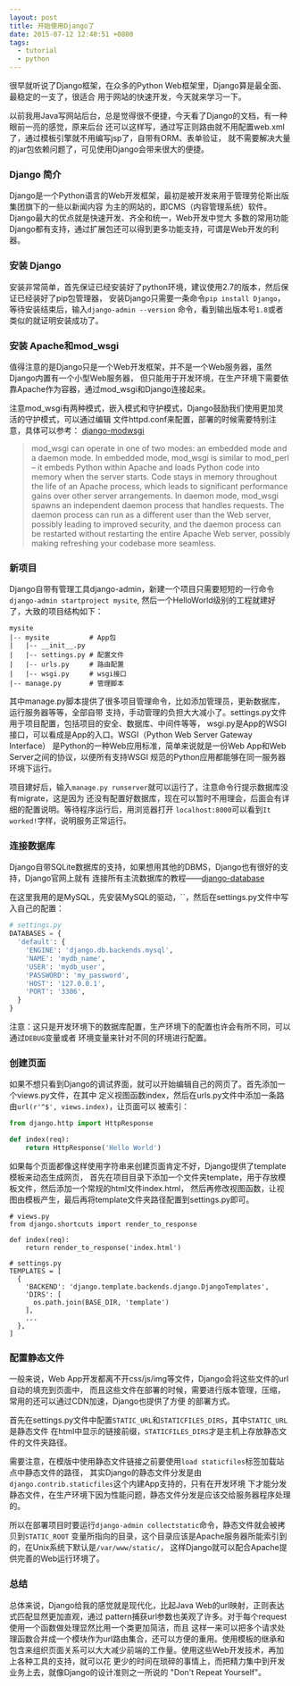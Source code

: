 ```yaml
---
layout: post
title: 开始使用Django了
date: 2015-07-12 12:40:51 +0800
tags:
  - tutorial
  - python
---
```

很早就听说了Django框架，在众多的Python Web框架里，Django算是最全面、最稳定的一支了，很适合
用于网站的快速开发，今天就来学习一下。

以前我用Java写网站后台，总是觉得很不便捷，今天看了Django的文档，有一种眼前一亮的感觉，原来后台
还可以这样写，通过写正则路由就不用配置web.xml了，通过模板引擎就不用编写jsp了，自带有ORM、表单验证，
就不需要解决大量的jar包依赖问题了，可见使用Django会带来很大的便捷。

### Django 简介
Django是一个Python语言的Web开发框架，最初是被开发来用于管理劳伦斯出版集团旗下的一些以新闻内容
为主的网站的，即CMS（内容管理系统）软件。Django最大的优点就是快速开发、齐全和统一，Web开发中觉大
多数的常用功能Django都有支持，通过扩展包还可以得到更多功能支持，可谓是Web开发的利器。

### 安装 Django
安装非常简单，首先保证已经安装好了python环境，建议使用2.7的版本，然后保证已经装好了pip包管理器，
安装Django只需要一条命令`pip install Django`，等待安装结束后，输入`django-admin --version`
命令，看到输出版本号`1.8`或者类似的就证明安装成功了。

### 安装 Apache和mod_wsgi
值得注意的是Django只是一个Web开发框架，并不是一个Web服务器，虽然Django内置有一个小型Web服务器，
但只能用于开发环境，在生产环境下需要依靠Apache作为容器，通过mod_wsgi和Django连接起来。

注意mod_wsgi有两种模式，嵌入模式和守护模式，Django鼓励我们使用更加灵活的守护模式，可以通过编辑
文件httpd.conf来配置，部署的时候需要特别注意，具体可以参考：
[django-modwsgi](https://docs.djangoproject.com/en/1.8/howto/deployment/wsgi/modwsgi/)

> mod_wsgi can operate in one of two modes: an embedded mode and a daemon mode.
> In embedded mode, mod_wsgi is similar to mod_perl – it embeds Python within
Apache and loads Python code into memory when the server starts.
> Code stays in memory throughout the life of an Apache process, which leads to
significant performance gains over other server arrangements.
> In daemon mode, mod_wsgi spawns an independent daemon process that handles
requests.
> The daemon process can run as a different user than the Web server, possibly
leading to improved security, and the daemon process can be restarted without
restarting the entire Apache Web server, possibly making refreshing your codebase
more seamless.

### 新项目
Django自带有管理工具django-admin，新建一个项目只需要短短的一行命令`django-admin startproject mysite`,
然后一个HelloWorld级别的工程就建好了，大致的项目结构如下：

```
mysite
|-- mysite          # App包
|   |-- __init__.py
|   |-- settings.py # 配置文件
|   |-- urls.py     # 路由配置
|   |-- wsgi.py     # wsgi接口
|-- manage.py       # 管理脚本
```

其中manage.py脚本提供了很多项目管理命令，比如添加管理员，更新数据库，运行服务器等等，全部自带
支持，手动管理的负担大大减小了。settings.py文件用于项目配置，包括项目的安全、数据库、中间件等等，
wsgi.py是App的WSGI接口，可以看成是App的入口。WSGI（Python Web Server Gateway Interface）
是Python的一种Web应用标准，简单来说就是一份Web App和Web Server之间的协议，以便所有支持WSGI
规范的Python应用都能够在同一服务器环境下运行。

项目建好后，输入`manage.py runserver`就可以运行了，注意命令行提示数据库没有migrate，这是因为
还没有配置好数据库，现在可以暂时不用理会，后面会有详细的配置说明。等待程序运行后，用浏览器打开
`localhost:8000`可以看到`It worked!`字样，说明服务正常运行。

### 连接数据库
Django自带SQLite数据库的支持，如果想用其他的DBMS，Django也有很好的支持，Django官网上就有
连接所有主流数据库的教程——[django-database](https://docs.djangoproject.com/en/1.8/ref/databases/)

在这里我用的是MySQL，先安装MySQL的驱动，``，然后在settings.py文件中写入自己的配置：

```python
# settings.py
DATABASES = {
  'default': {
    'ENGINE': 'django.db.backends.mysql',
    'NAME': 'mydb_name',
    'USER': 'mydb_user',
    'PASSWORD': 'my_password',
    'HOST': '127.0.0.1',
    'PORT': '3306',
  }
}
```

注意：这只是开发环境下的数据库配置，生产环境下的配置也许会有所不同，可以通过`DEBUG`变量或者
环境变量来针对不同的环境进行配置。

### 创建页面
如果不想只看到Django的调试界面，就可以开始编辑自己的网页了。首先添加一个views.py文件，在其中
定义视图函数index，然后在urls.py文件中添加一条路由`url(r'^$', views.index)`，让页面可以
被索引：

```python
from django.http import HttpResponse

def index(req):
    return HttpResponse('Hello World')
```

如果每个页面都像这样使用字符串来创建页面肯定不好，Django提供了template模板来动态生成网页，
首先在项目目录下添加一个文件夹template，用于存放模板文件，然后添加一个常规的html文件index.html，
然后再修改视图函数，让视图由模板产生，最后再将template文件夹路径配置到settings.py即可。

```
# views.py
from django.shortcuts import render_to_response

def index(req):
    return render_to_response('index.html')

# settings.py
TEMPLATES = [
  {
    'BACKEND': 'django.template.backends.django.DjangoTemplates',
    'DIRS': [
      os.path.join(BASE_DIR, 'template')
    ],
    ...
  },
]
```

### 配置静态文件
一般来说，Web App开发都离不开css/js/img等文件，Django会将这些文件的url自动的填充到页面中，
而且这些文件在部署的时候，需要进行版本管理，压缩，常用的还可以通过CDN加速，Django也提供了方便
的部署方式。

首先在settings.py文件中配置`STATIC_URL`和`STATICFILES_DIRS`，其中`STATIC_URL`是静态文件
在html中显示的链接前缀，`STATICFILES_DIRS`才是主机上存放静态文件的文件夹路径。

需要注意，在模版中使用静态文件链接之前要使用`load staticfiles`标签加载站点中静态文件的路径，
其实Django的静态文件分发是由`django.contrib.staticfiles`这个内建App支持的，只有在开发环境
下才能分发静态文件，在生产环境下因为性能问题，静态文件分发是应该交给服务器程序处理的。

所以在部署项目时要运行`django-admin collectstatic`命令，静态文件就会被拷贝到`STATIC_ROOT`
变量所指向的目录，这个目录应该是Apache服务器所能索引到的，在Unix系统下默认是`/var/www/static/`，
这样Django就可以配合Apache提供完善的Web运行环境了。

### 总结
总体来说，Django给我的感觉就是现代化，比起Java Web的url映射，正则表达式匹配显然更加直观，通过
pattern捕获url参数也美观了许多。对于每个request使用一个函数做处理显然比用一个类更加简洁，而且
这样一来可以把多个请求处理函数合并成一个模块作为url路由集合，还可以方便的重用。使用模板的继承和
包含来组织页面关系可以大大减少前端的工作量。使用这些Web开发技术，再加上各种工具的支持，就可以花
更少的时间在琐碎的事情上，而把精力集中到开发业务上去，就像Django的设计准则之一所说的
"Don't Repeat Yourself"。
